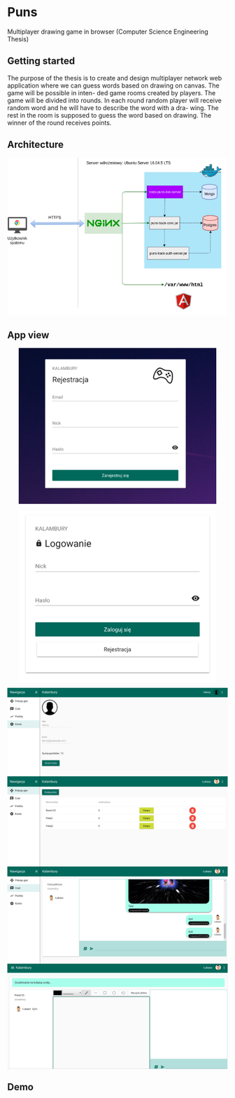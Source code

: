 # Puns

Multiplayer drawing game in browser (Computer Science Engineering Thesis)

## Getting started

The purpose of the thesis is to create and design multiplayer network web application
where we can guess words based on drawing on canvas. The game will be possible in inten-
ded game rooms created by players. The game will be divided into rounds. In each round
random player will receive random word and he will have to describe the word with a dra-
wing. The rest in the room is supposed to guess the word based on drawing. The winner of
the round receives points.

## Architecture

<p align="center">
<img src="https://raw.githubusercontent.com/lukascode/puns/master/docs/Architecture.png">
</p>

## App view

<p align="center">
<img align="center" width="452" height="356" src="https://raw.githubusercontent.com/lukascode/puns/master/docs/ui_register.png">
</p>

<p align="center">
<img align="center" width="452" height="392" src="https://raw.githubusercontent.com/lukascode/puns/master/docs/ui_login.png">
</p>

<img align="center" src="https://raw.githubusercontent.com/lukascode/puns/master/docs/ui_account.png">

<img align="center" src="https://raw.githubusercontent.com/lukascode/puns/master/docs/ui_dashboard.png">

<img align="center" src="https://raw.githubusercontent.com/lukascode/puns/master/docs/ui_public_chat.png">

<img align="center" src="https://raw.githubusercontent.com/lukascode/puns/master/docs/ui_room.png">

## Demo

